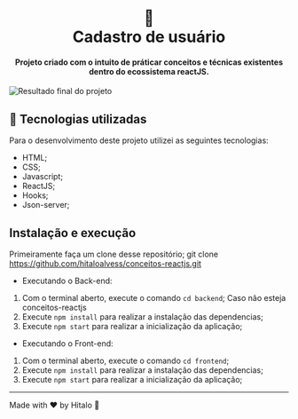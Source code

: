 <h1 align="center">
  📰<br>Cadastro de usuário
</h1>

<h4 align="center">
  Projeto criado com o intuito de práticar conceitos e técnicas existentes dentro do ecossistema reactJS.
</h4>

![Resultado final do projeto](.github/resultado-final-desktop.png)


## 💼 Tecnologias utilizadas
Para o desenvolvimento deste projeto utilizei as seguintes tecnologias:

- HTML;
- CSS;
- Javascript;
- ReactJS;
- Hooks;
- Json-server;

## Instalação e execução
Primeiramente faça um clone desse repositório;
    git clone https://github.com/hitaloalvess/conceitos-reactjs.git
    
- Executando o Back-end:
1.	Com o terminal aberto, execute o comando ```cd backend```;
    Caso não esteja  conceitos-reactjs
2.	Execute ```npm install``` para realizar a instalação das dependencias;
3.	Execute ```npm start``` para realizar a inicialização da aplicação;
    
- Executando o Front-end:
1.	Com o terminal aberto, execute o comando ```cd frontend```;
2.	Execute ```npm install``` para realizar a instalação das dependencias;
3.	Execute ```npm start``` para realizar a inicialização da aplicação;


---
Made with ♥ by Hitalo 🚀
